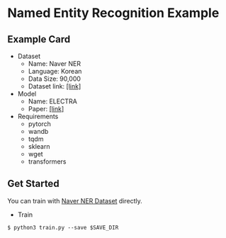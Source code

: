 # Named Entity Recognition Example
  
## Example Card
  
- Dataset
  - Name: Naver NER
  - Language: Korean
  - Data Size: 90,000
  - Dataset link: [[link]](https://github.com/naver/nlp-challenge)
- Model
  - Name: ELECTRA
  - Paper: [[link]](https://arxiv.org/abs/2003.10555)
- Requirements
  - pytorch
  - wandb
  - tqdm  
  - sklearn
  - wget
  - transformers
  
## Get Started
  
You can train with [Naver NER Dataset](https://aihub.or.kr/aidata/105) directly.     
    
- Train

```
$ python3 train.py --save $SAVE_DIR
```
